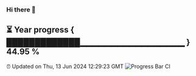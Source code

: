 ### Hi there 👋
⏳ Year progress { █████████████▁▁▁▁▁▁▁▁▁▁▁▁▁▁▁▁▁ } 44.95 %
---
⏰ Updated on Thu, 13 Jun 2024 12:29:23 GMT
![Progress Bar CI](https://github.com/liununu/liununu/workflows/Progress%20Bar%20CI/badge.svg)
